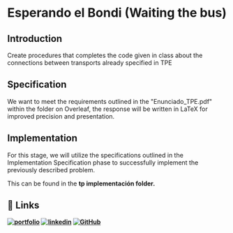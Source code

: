 # Esperando el Bondi (Waiting the bus)

## Introduction

Create procedures that completes the code given in class about the connections between transports already specified in TPE

## Specification 

We want to meet the requirements outlined in the "Enunciado_TPE.pdf" within the folder on Overleaf, the response will be written in LaTeX for improved precision and presentation.


## Implementation
For this stage, we will utilize the specifications outlined in the Implementation Specification phase to successfully implement the previously described problem.

This can be found in the <b>tp implementación folder.

## 🔗 Links
[![portfolio](https://img.shields.io/badge/my_portfolio-000?style=for-the-badge&logo=ko-fi&logoColor=white)](https://portfoliomatiasgangui.my.canva.site)
[![linkedin](https://img.shields.io/badge/linkedin-0A66C2?style=for-the-badge&logo=linkedin&logoColor=white)](https://www.linkedin.com/in/matias-gangui-660654175/)
[![GitHub](https://img.shields.io/badge/github-%23121011.svg?style=for-the-badge&logo=github&logoColor=white)](https://github.com/matias258)





